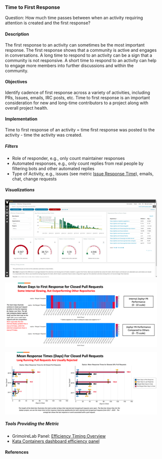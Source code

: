 ### Time to First Response 

Question: How much time passes between when an activity requiring attention is created and the first response? 


#### Description

The first response to an activity can sometimes be the most important response. The first response shows that a community is active and engages in conversations. A long time to respond to an activity can be a sign that a community is not responsive. A short time to respond to an activity can help to engage more members into further discussions and within the community.


#### Objectives

Identify cadence of first response across a variety of activities, including PRs, Issues, emails, IRC posts, etc.  Time to first response is an important consideration for new and long-time contributors to a project along with overall project health. 


#### Implementation

Time to first response of an activity = time first response was posted to the activity - time the activity was created. 


##### Filters

* Role of responder, e.g., only count maintainer responses
* Automated responses, e.g., only count replies from real people by filtering bots and other automated replies
* Type of Activity, e.g., issues (see metric [Issue Response Time](https://github.com/chaoss/wg-evolution/blob/master/metrics/Issue_Response_Time.md)), emails, chat, change requests


##### Visualizations

![GrimoireLab Panel: Efficiency Timing Overview](images/time-to-first-response_efficiency-timing-overview.png)

![Augur Visualization: Time to First Response Heat Map ](images/time-to-first-response_augur-ttc-1.png)

![Augur Visualization: Mean Response Times](images/time-to-first-response_augur-ttc-2.png)

##### Tools Providing the Metric

* GrimoireLab Panel: [Efficiency Timing Overview](https://chaoss.github.io/grimoirelab-sigils/panels/efficiency-timing-overview/)
* [Kata Containers dashboard efficiency panel](https://katacontainers.biterg.io/app/kibana#/dashboard/cbbdd920-288c-11e9-b662-975152e57997)

#### References



